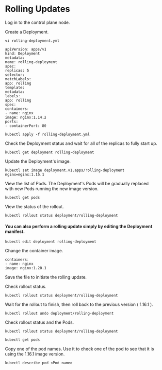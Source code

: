 # Rolling Updates
Log in to the control plane node.

Create a Deployment.
```shell
vi rolling-deployment.yml
```
```shell
apiVersion: apps/v1
kind: Deployment
metadata:
name: rolling-deployment
spec:
replicas: 5
selector:
matchLabels:
app: rolling
template:
metadata:
labels:
app: rolling
spec:
containers:
- name: nginx
image: nginx:1.14.2
ports:
- containerPort: 80
```
```shell
kubectl apply -f rolling-deployment.yml
```
Check the Deployment status and wait for all of the replicas to fully start up.
```shell
kubectl get deployment rolling-deployment
```
Update the Deployment's image.
```shell
kubectl set image deployment.v1.apps/rolling-deployment nginx=nginx:1.16.1
```
View the list of Pods. The Deployment's Pods will be gradually replaced with new Pods running the new image version.
```shell
kubectl get pods
```
View the status of the rollout.
```shell
kubectl rollout status deployment/rolling-deployment
```
#### You can also perform a rolling update simply by editing the Deployment manifest.
```shell
kubectl edit deployment rolling-deployment
```
Change the container image.
```shell
containers:
- name: nginx
image: nginx:1.20.1
```
Save the file to initiate the rolling update.

Check rollout status.
```shell
kubectl rollout status deployment/rolling-deployment
```
Wait for the rollout to finish, then roll back to the previous version ( 1.16.1 ).
```shell
kubectl rollout undo deployment/rolling-deployment
```
Check rollout status and the Pods.
```shell
kubectl rollout status deployment/rolling-deployment
```
```shell
kubectl get pods
```
Copy one of the pod names. Use it to check one of the pod to see that it is using the 1.16.1 image version.
```shell
kubectl describe pod <Pod name>
```
